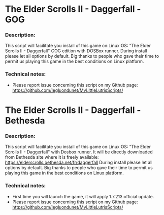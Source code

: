 # The Elder Scrolls II - Daggerfall - GOG

### Description:
This script will facilitate you install of this game on Linux OS:
"The Elder Scrolls II - Daggerfall" GOG edition with DOSBox runner.
During install please let all options by default.
Big thanks to people who gave their time to permit us playing this game in the best conditions on Linux platform.

### Technical notes:
- Please report issue concerning this script on my Github page:
https://github.com/legluondunet/MyLittleLutrisScripts/

# The Elder Scrolls II - Daggerfall - Bethesda

### Description:
This script will facilitate you install of this game on Linux OS:
"The Elder Scrolls II - Daggerfall" with Dosbox runner.
It will be directly downloaded from Bethesda site where it is freely available: 
https://elderscrolls.bethesda.net/fr/daggerfall
During install please let all options by default.
Big thanks to people who gave their time to permit us playing this game in the best conditions on Linux platform.

### Technical notes:
- First time you will launch the game, it will apply 1.7.213 official update.  
- Please report issue concerning this script on my Github page:
https://github.com/legluondunet/MyLittleLutrisScripts/
